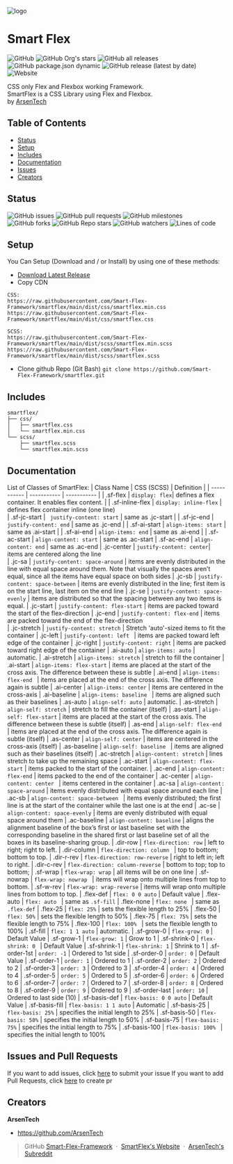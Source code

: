 <img alt="logo" src="https://avatars.githubusercontent.com/u/77837204?s=200&v=4">

# Smart Flex
![GitHub](https://img.shields.io/github/license/Smart-Flex-Framework/smartflex?style=for-the-badge)
![GitHub Org's stars](https://img.shields.io/github/stars/Smart-Flex-Framework?color=22b455&label=Smart%20FLex%20Stars&style=for-the-badge)
![GitHub all releases](https://img.shields.io/github/downloads/Smart-Flex-Framework/smartflex/total?style=for-the-badge)
![GitHub package.json dynamic](https://img.shields.io/github/package-json/keywords/Smart-Flex-Framework/smartflex?style=for-the-badge)
![GitHub release (latest by date)](https://img.shields.io/github/v/release/Smart-Flex-Framework/smartflex?style=for-the-badge)
![Website](https://img.shields.io/website?down_color=dc3545&down_message=Offline&label=SmartFlex%27s%20Website&style=for-the-badge&up_color=22b455&up_message=Online&url=https%3A%2F%2Fsmart-flex-framework.github.io%2F)

CSS only Flex and Flexbox working Framework. <br>
SmartFlex is a CSS Library using Flex and Flexbox. <br>
by [ArsenTech](https://arsentech.github.io)

## Table of Contents
- [Status](#status)
- [Setup](#setup)
- [Includes](#includes)
- [Documentation](#documentation)
- [Issues](#issues)
- [Creators](#creators)

## Status
![GitHub issues](https://img.shields.io/github/issues/Smart-Flex-Framework/smartflex?style=for-the-badge)
![GitHub pull requests](https://img.shields.io/github/issues-pr/Smart-Flex-Framework/smartflex?style=for-the-badge)
![GitHub milestones](https://img.shields.io/github/milestones/all/Smart-Flex-Framework/smartflex?style=for-the-badge)
![GitHub forks](https://img.shields.io/github/forks/Smart-Flex-Framework/smartflex?style=for-the-badge)
![GitHub Repo stars](https://img.shields.io/github/stars/Smart-Flex-Framework/smartflex?style=for-the-badge)
![GitHub watchers](https://img.shields.io/github/watchers/Smart-Flex-Framework/smartflex?style=for-the-badge)
![Lines of code](https://img.shields.io/tokei/lines/github/Smart-Flex-Framework/smartflex?style=for-the-badge)

## Setup
You Can Setup (Download and / or Install) by using one of these methods:
- [Download Latest Release](https://github.com/Smart-Flex-Framework/smartflex/releases/)
- Copy CDN 
```
CSS:
https://raw.githubusercontent.com/Smart-Flex-Framework/smartflex/main/dist/css/smartflex.min.css
https://raw.githubusercontent.com/Smart-Flex-Framework/smartflex/main/dist/css/smartflex.css

SCSS:
https://raw.githubusercontent.com/Smart-Flex-Framework/smartflex/main/dist/scss/smartflex.min.scss
https://raw.githubusercontent.com/Smart-Flex-Framework/smartflex/main/dist/scss/smartflex.scss
```
- Clone github Repo (Git Bash) `git clone https://github.com/Smart-Flex-Framework/smartflex.git`

## Includes
```text
smartflex/
├── css/
│   ├── smartflex.css
│   └── smartflex.min.css
└── scss/
    ├── smartflex.scss
    └── smartflex.min.scss
```
## Documentation

List of Classes of SmartFlex:
| Class Name  | CSS (SCSS)         | Definition         | 
| ----------- | ----------- | ----------- |
| .sf-flex    | `display: flex`| defines a flex container. It enables flex content. |
| .sf-inline-flex    | `display: inline-flex`  | defines flex container inline (one line)  
| .sf-jc-start | ` justify-content: start` | same as .jc-start |
| .sf-jc-end | `justify-content: end` | same as .jc-end |
| .sf-ai-start | `align-items: start` | same as .ai-start |
| .sf-ai-end | `align-items: end` | same as .ai-end |
| .sf-ac-start | `align-content: start` | same as .ac-start
| .sf-ac-end | `align-content: end` | same as .ac-end
| .jc-center    | `justify-content: center`|  items are centered along the line   
| .jc-sa   | `justify-content: space-around`   |     items are evenly distributed in the line with equal space around them. Note that visually the spaces aren’t equal, since all the items have equal space on both sides
| .jc-sb    | `justify-content: space-between`   | items are evenly distributed in the line; first item is on the start line, last item on the end line
| .jc-se   | `justify-content: space-evenly`  |   items are distributed so that the spacing between any two items is equal. 
| .jc-start   | `justify-content: flex-start`   | items are packed toward the start of the flex-direction
| .jc-end   | `justify-content: flex-end`  | items are packed toward the end of the flex-direction   
| .jc-stretch | `justify-content: stretch` | Stretch 'auto'-sized items to fit the container
| .jc-left | `justify-content: left ` | items are packed toward left edge of the container
| .jc-right | `justify-content: right` | items are packed toward right edge of the container
| .ai-auto    | `align-items: auto`   | automatic.
| .ai-stretch   | `align-items: stretch`    |  stretch to fill the container 
| .ai-start   | `align-items: flex-start`    | items are placed at the start of the cross axis. The difference between these is subtle
| .ai-end   | `align-items: flex-end `   | items are placed at the end of the cross axis. The difference again is subtle
| .ai-center   | `align-items: center`    | items are centered in the cross-axis
| .ai-baseline   | `align-items: baseline `   | items are aligned such as their baselines
| .as-auto    | `align-self: auto`   | automatic.
| .as-stretch   | `align-self: stretch`    |   stretch to fill the container (itself)
| .as-start   | `align-self: flex-start`    | items are placed at the start of the cross axis. The difference between these is subtle (itself)
| .as-end   | `align-self: flex-end `   | items are placed at the end of the cross axis. The difference again is subtle (itself)
| .as-center   | `align-self: center`    | items are centered in the cross-axis (itself)
| .as-baseline   | `align-self: baseline `   | items are aligned such as their baselines (itself)
| .ac-stretch    | `align-content: stretch`   | lines stretch to take up the remaining space
| .ac-start   | `align-content: flex-start`    |  items packed to the start of the container. 
| .ac-end   | `align-content: flex-end`    | items packed to the end of the container
| .ac-center   | `align-content: center `   | items centered in the container
| .ac-sa   | `align-content: space-around`    | items evenly distributed with equal space around each line
| .ac-sb   | `align-content: space-between `   | items evenly distributed; the first line is at the start of the container while the last one is at the end
| .ac-se | `align-content: space-evenly` | items are evenly distributed with equal space around them
| .ac-baseline | `align-content: baseline` | aligns the alignment baseline of the box’s first or last baseline set with the corresponding baseline in the shared first or last baseline set of all the boxes in its baseline-sharing group.
| .dir-row   | `flex-direction: row`    |  left to right; right to left.
| .dir-column   | `flex-direction: column `   | top to bottom; bottom to top.
| .dir-r-rev   | `flex-direction: row-reverse`    | right to left in; left to right.
| .dir-c-rev  | `flex-direction: column-reverse`   | bottom to top; top to bottom;
| .sf-wrap   | `flex-wrap: wrap`    | all items will be on one line
| .sf-nowrap  | `flex-wrap: nowrap `   | items will wrap onto multiple lines from top to bottom.
| .sf-w-rev   | `flex-wrap: wrap-reverse`    | items will wrap onto multiple lines from bottom to top.
| .flex-def   | `flex: 0 0 auto`    | Default value
| .flex-auto   | `flex: auto `   | same as `.sf-fill`
| .flex-none  | `flex: none `   | same as `.flex-def`
| .flex-25   | `flex: 25%`    | sets the flexible length to 25%
| .flex-50  | `flex: 50%`   | sets the flexible length to 50%
| .flex-75   | `flex: 75%`    | sets the flexible length to 75%
| .flex-100  | `flex: 100% `   | sets the flexible length to 100%
| .sf-fill  | `flex: 1 1 auto`    | automatic.
| .sf-grow-0  | `flex-grow: 0`   | Default Value
| .sf-grow-1  | `flex-grow: 1`    | Grow to 1
| .sf-shrink-0  | `flex-shrink: 0 `   | Default Value
| .sf-shrink-1  | `flex-shrink: 1`    | Shrink to 1
| .sf-order-1st  | `order: -1`   | Ordered to 1st side
| .sf-order-0  | `order: 0`    | Default Value
| .sf-order-1  | `order: 1`   | Ordered to 1
| .sf-order-2  | `order: 2`    | Ordered to 2
| .sf-order-3  | `order: 3`   | Ordered to 3
| .sf-order-4  | `order: 4`    | Ordered to 4
| .sf-order-5  | `order: 5`   | Ordered to 5
| .sf-order-6  | `order: 6`    | Ordered to 6
| .sf-order-7  | `order: 7`   | Ordered to 7
| .sf-order-8  | `order: 8`    | Ordered to 8
| .sf-order-9  | `order: 9`   | Ordered to 9
| .sf-order-last  | `order: 10`    | Ordered to last side (10)
| .sf-basis-def   | `flex-basis: 0 0 auto`    | Default Value
| .sf-basis-fill  | `flex-basis: 1 1 auto` | Automatic
| .sf-basis-25   | `flex-basis: 25%`    | specifies the initial length to 25%
| .sf-basis-50  | `flex-basis: 50%`   | specifies the initial length to 50%
| .sf-basis-75   | `flex-basis: 75%`    | specifies the initial length to 75%
| .sf-basis-100  | `flex-basis: 100% `   | specifies the initial length to 100%

## Issues and Pull Requests
If you want to add issues, click [here](https://github.com/Smart-Flex-Framework/smartflex/issues/new/choose) to submit your issue
If you want to add Pull Requests, click [here](https://github.com/Smart-Flex-Framework/smartflex/compare) to create pr

## Creators
**ArsenTech**
- https://github.com/ArsenTech

> GitHub [Smart-Flex-Framework](https://github.com/Smart-Flex-Framework) &nbsp;&middot;&nbsp;
> [SmartFlex's Website](https://smart-flex-framework.github.io) &nbsp;&middot;&nbsp;
> [ArsenTech's Subreddit](https://www.reddit.com/r/ArsenTech/)

